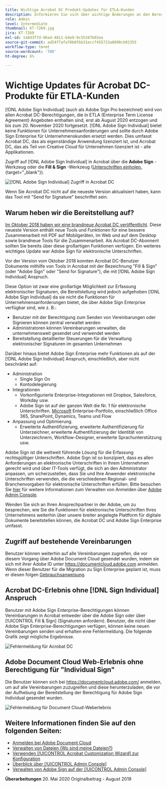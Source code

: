 ```yaml
---
title: Wichtige Acrobat DC Produkt-Updates für ETLA-Kunden
description: Informieren Sie sich über wichtige Änderungen an den Berechtigungen für Acrobat DC, die in den ETLA-Angeboten (Enterprise Term License Agreement) vom August 2020 bis zum 20. November 2020 enthalten sind.
role: Admin
level: Intermediate
thumbnail: KT-7269.jpg
jira: KT-7269
exl-id: 1a8d3f7d-96a4-4811-b4e9-9c55287b92ea
source-git-commit: ad54f7afa78b0fbb31eccf455723a8890cb92355
workflow-type: tm+mt
source-wordcount: '745'
ht-degree: 6%

---
```


# Wichtige Updates für Acrobat DC-Produkte für ETLA-Kunden

[!DNL Adobe Sign Individual] (auch als Adobe Sign Pro bezeichnet) wird von allen Acrobat DC-Berechtigungen, die in ETLA (Enterprise Term License Agreement) Angeboten enthalten sind, erst ab August 2020 entzogen und bis zum 20. November 2020 fortgesetzt. [!DNL Adobe Sign Individual] bietet keine Funktionen für Unternehmensanforderungen und sollte durch Adobe Sign Enterprise für Unternehmenskunden ersetzt werden. Dies umfasst Acrobat DC, das als eigenständige Anwendung lizenziert ist, und Acrobat DC, das als Teil von Creative Cloud für Unternehmen lizenziert ist - alle Applikationen.

Zugriff auf [!DNL Adobe Sign Individual] in Acrobat über die **Adobe Sign** -Werkzeug oder die **Fill &amp; Sign** -Werkzeug ([Unterschriften einholen.](https://www.adobe.com/de/acrobat/online/request-signature.html){target="_blank"}).

![[!DNL Adobe Sign Individual] Zugriff in Acrobat DC](../assets/Deploy_SignEntitle1.png)

Wenn Sie Acrobat DC nicht auf die neueste Version aktualisiert haben, kann das Tool mit &quot;Send for Signature&quot; beschriftet sein.

## Warum heben wir die Bereitstellung auf?

[Im Oktober 2018 haben wir eine brandneue Acrobat DC veröffentlicht](https://news.adobe.com/news/news-details/2018/Adobe-Redefines-What-Is-Possible-With-PDF-With-All-New-Acrobat-DC). Diese neueste Version enthält neue Tools und Funktionen für eine bessere Zusammenarbeit mit PDF auf Mobilgeräten, im Web und auf dem Desktop sowie brandneue Tools für die Zusammenarbeit. Als Acrobat DC-Abonnent sollten Sie bereits über diese großartigen Funktionen verfügen. Ein weiteres wichtiges Update war Adobe Sign für elektronische Unterschriften.

Vor der Version vom Oktober 2018 konnten Acrobat DC-Benutzer Dokumente mithilfe von Tools in Acrobat mit der Bezeichnung &quot;Fill &amp; Sign&quot; (oder &quot;Adobe Sign&quot; oder &quot;Send for Signature&quot;), die mit [!DNL Adobe Sign Individual] Anspruch.

Diese Option ist zwar eine großartige Möglichkeit zur Erfassung elektronischer Signaturen, die Bereitstellung wird jedoch aufgehoben [!DNL Adobe Sign Individual] da sie nicht die Funktionen für Unternehmensanforderungen bietet, die über Adobe Sign Enterprise verfügbar sind, wie z. B.:

* Benutzer mit der Berechtigung zum Senden von Vereinbarungen oder Signieren können zentral verwaltet werden
* Administratoren können Vereinbarungen verwalten, die unternehmensweit gesendet und verwendet werden
* Bereitstellung detaillierter Steuerungen für die Verwaltung elektronischer Signaturen im gesamten Unternehmen

Darüber hinaus bietet Adobe Sign Enterprise mehr Funktionen als auf der [!DNL Adobe Sign Individual] Anspruch, einschließlich, aber nicht beschränkt auf:

* Administration
   * Single Sign On
   * Kontodelegierung
* Integrationen
   * Vorkonfigurierte Enterprise-Integrationen mit Dropbox, Salesforce, Workday usw.
   * Adobe Sign ist auf der ganzen Welt die Nr. 1 für elektronische Unterschriften. [Microsoft](https://acrobat.adobe.com/us/en/business/integrations/microsoft.html) Enterprise-Portfolio, einschließlich Office 365, SharePoint, Dynamics, Teams und Flow
* Anpassung und Optimierung.
   * Erweiterte Authentifizierung, erweiterte Authentifizierung für Unterzeichner, erweiterte Authentifizierung der Identität von Unterzeichnern, Workflow-Designer, erweiterte Sprachunterstützung usw.

Adobe Sign ist die weltweit führende Lösung für die Erfassung rechtsgültiger Unterschriften. Adobe Sign ist so konzipiert, dass es allen Anforderungen an elektronische Unterschriften in Ihrem Unternehmen gerecht wird und über IT-Tools verfügt, die sich an den Administrator anpassen, um sicherzustellen, dass Sie und Ihre Anwender elektronische Unterschriften verwenden, die die verschiedenen Regional- und Branchenvorgaben für elektronische Unterschriften erfüllen. Bitte besuchen Sie [hier](https://helpx.adobe.com/de/enterprise/using/adobe-sign-for-enterprise.html) für weitere Informationen zum Verwalten von Anmelden über [Adobe Admin Console](https://helpx.adobe.com/de/enterprise/using/admin-console.html).

Wenden Sie sich an Ihren Ansprechpartner in der Adobe, um zu besprechen, wie Sie die Funktionen für elektronische Unterschriften Ihres Unternehmens weiterhin über unsere breiter angelegte Plattform für digitale Dokumente bereitstellen können, die Acrobat DC und Adobe Sign Enterprise umfasst.

## Zugriff auf bestehende Vereinbarungen

Benutzer können weiterhin auf alle Vereinbarungen zugreifen, die vor diesem Vorgang über Adobe Document Cloud gesendet wurden, indem sie sich mit ihrer Adobe ID unter https://documentcloud.adobe.com anmelden. Wenn dieser Benutzer für die Migration zu Sign Enterprise geplant ist, muss er diesen folgen [Gebrauchsanweisung](https://helpx.adobe.com/de/sign/kb/how-to-download-signed-documents---adobe-sign.html).

## Acrobat DC-Erlebnis ohne [!DNL Sign Individual] Anspruch

Benutzer mit Adobe Sign Enterprise-Berechtigungen können Vereinbarungen in Acrobat entweder über die Adobe Sign oder über [!UICONTROL Fill &amp; Sign] (Signaturen anfordern).
Benutzer, die nicht über Adobe Sign Enterprise-Berechtigungen verfügen, können keine neuen Vereinbarungen senden und erhalten eine Fehlermeldung. Die folgende Grafik zeigt mögliche Ergebnisse.

![Fehlermeldung für Acrobat DC](../assets/Deploy_SignEntitle2.png)

## Adobe Document Cloud Web-Erlebnis ohne Berechtigung für &quot;Individual Sign&quot;

Die Benutzer können sich bei https://documentcloud.adobe.com/ anmelden, um auf alle Vereinbarungen zuzugreifen und diese herunterzuladen, die vor der Aufhebung der Bereitstellung der Berechtigung für Adobe Sign Individual gesendet wurden.

![Fehlermeldung für Document Cloud-Weberlebnis](../assets/Deploy_SignEntitle3.png)

## Weitere Informationen finden Sie auf den folgenden Seiten:

* [Anmelden bei Adobe Document Cloud](https://helpx.adobe.com/document-cloud/help/sign-in.html)
* [Verwalten von Dateien (Wo sind meine Dateien?)](https://helpx.adobe.com/document-cloud/help/manage-files.html)
* [Verwenden [!UICONTROL Acrobat Customization Wizard] zur Konfiguration](https://www.adobe.com/de/devnet-docs/acrobatetk/tools/Wizard/WizardDC/index.html)
* [Überblick über [!UICONTROL Admin Console]](https://helpx.adobe.com/de/enterprise/using/admin-console.html)
* [Verwalten von Adobe Sign auf der [!UICONTROL Admin Console]](https://helpx.adobe.com/de/enterprise/using/adobe-sign-for-enterprise.html)

**Überarbeitungen** 20. Mai 2020 Originalbeitrag - August 2019
